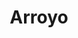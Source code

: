 ---
codehost: https://github.com/ArroyoSystems/arroyo
logohandle: arroyodev
sort: arroyo
title: Arroyo
website: https://www.arroyo.dev/
---